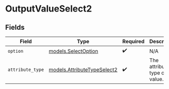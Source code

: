 # OutputValueSelect2


## Fields

| Field                                                            | Type                                                             | Required                                                         | Description                                                      | Example                                                          |
| ---------------------------------------------------------------- | ---------------------------------------------------------------- | ---------------------------------------------------------------- | ---------------------------------------------------------------- | ---------------------------------------------------------------- |
| `option`                                                         | [models.SelectOption](../models/selectoption.md)                 | :heavy_check_mark:                                               | N/A                                                              |                                                                  |
| `attribute_type`                                                 | [models.AttributeTypeSelect2](../models/attributetypeselect2.md) | :heavy_check_mark:                                               | The attribute type of the value.                                 | select                                                           |